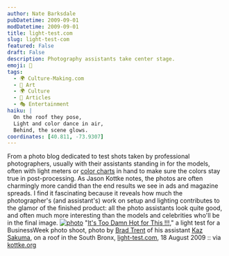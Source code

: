 ```yaml
---
author: Nate Barksdale
pubDatetime: 2009-09-01
modDatetime: 2009-09-01
title: light-test.com
slug: light-test-com
featured: False
draft: False
description: Photography assistants take center stage.
emoji: 📸
tags:
  - 🌍 Culture-Making.com
  - 🎨 Art
  - 🌍 Culture
  - 📖 Articles
  - 🎭 Entertainment
haiku: |
  On the roof they pose,  
  Light and color dance in air,  
  Behind, the scene glows.
coordinates: [40.811, -73.9307]
---
```


From a photo blog dedicated to test shots taken by professional photographers, usually with their assistants standing in for the models, often with light meters or [color charts](http://www.amazon.com/dp/B000JLO31C/cmcom-20) in hand to make sure the colors stay true in post-processing. As Jason Kottke notes, the photos are often charmingly more candid than the end results we see in ads and magazine spreads. I find it fascinating because it reveals how much the photographer's (and assistant's) work on setup and lighting contributes to the glamor of the finished product: all the photo assistants look quite good, and often much more interesting than the models and celebrities who'll be in the final image. [![photo](http://culture-making.com/media/kaz_roof.jpg)](http://light-test.com/?paged=6)
"[It's Too Damn Hot for This !!!](http://web.archive.org/web/20230922102706/http://www.light-test.com/?p=2368)," a light test for a BusinessWeek photo shoot, photo by [Brad Trent](http://web.archive.org/web/20231109162334/https://www.bradtrent.com/) of his assistant [Kaz Sakuma](http://web.archive.org/web/20110729070830/http://kazsphoto.com:80/default4.asp), on a roof in the South Bronx, [light-test.com](http://web.archive.org/web/20231224051136/https://www.light-test.com/), 18 August 2009 :: via [kottke.org](http://www.kottke.org/09/07/light-tests)

